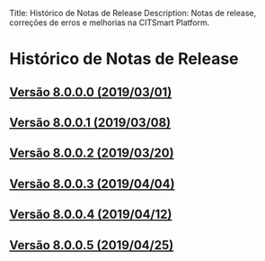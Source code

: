 Title: Histórico de Notas de Release
Description: Notas de release, correções de erros e melhorias na CITSmart Platform.

# Histórico de Notas de Release

## [Versão 8.0.0.0 (2019/03/01)][1]
## [Versão 8.0.0.1 (2019/03/08)][2]
## [Versão 8.0.0.2 (2019/03/20)][3]
## [Versão 8.0.0.3 (2019/04/04)][4]
## [Versão 8.0.0.4 (2019/04/12)][5]
## [Versão 8.0.0.5 (2019/04/25)][6]


[1]:release-notes/version-8.0.0.0.md
[2]:release-notes/version-8.0.0.1.md
[3]:release-notes/version-8.0.0.2.md
[4]:release-notes/version-8.0.0.3.md
[5]:release-notes/version-8.0.0.4.md
[6]:release-notes/version-8.0.0.5.md
